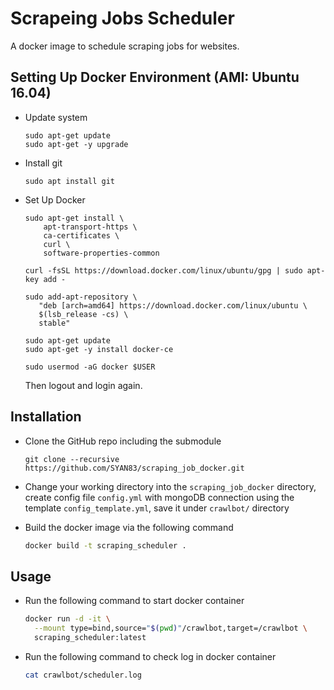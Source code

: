 # Scrapeing Jobs Scheduler

A docker image to schedule scraping jobs for websites.

## Setting Up Docker Environment (AMI: Ubuntu 16.04)

- Update system
  ```
  sudo apt-get update
  sudo apt-get -y upgrade
  ```

- Install git
  ```
  sudo apt install git
  ```
  
- Set Up Docker

  ```
  sudo apt-get install \
      apt-transport-https \
      ca-certificates \
      curl \
      software-properties-common

  curl -fsSL https://download.docker.com/linux/ubuntu/gpg | sudo apt-key add -

  sudo add-apt-repository \
     "deb [arch=amd64] https://download.docker.com/linux/ubuntu \
     $(lsb_release -cs) \
     stable"

  sudo apt-get update    
  sudo apt-get -y install docker-ce

  sudo usermod -aG docker $USER
  ```
  Then logout and login again.

## Installation

- Clone the GitHub repo including the submodule
  ```
  git clone --recursive https://github.com/SYAN83/scraping_job_docker.git
  ```
- Change your working directory into the `scraping_job_docker` directory, create config file `config.yml` with mongoDB connection using the template `config_template.yml`, save it under `crawlbot/` directory

- Build the docker image via the following command

  ```sh
  docker build -t scraping_scheduler .
  ```

## Usage

- Run the following command to start docker container

  ```sh
  docker run -d -it \
    --mount type=bind,source="$(pwd)"/crawlbot,target=/crawlbot \
    scraping_scheduler:latest
  ```

- Run the following command to check log in docker container

  ```sh
  cat crawlbot/scheduler.log
  ```

